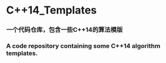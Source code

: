 # C++14_Templates
### 一个代码仓库，包含一些C++14的算法模版

### A code repository containing some C++14 algorithm templates.
